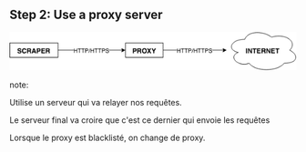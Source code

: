 ## Step 2: Use a proxy server

<img src="slides/02_bypass/02_proxy/proxy.png" />


note:

Utilise un serveur qui va relayer nos requêtes.

Le serveur final va croire que c'est ce dernier qui envoie les requêtes

Lorsque le proxy est blacklisté, on change de proxy.

